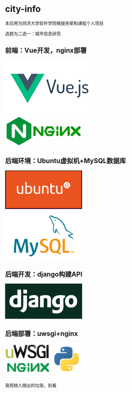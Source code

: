 # city-info

本应用为同济大学软件学院微服务架构课程个人项目

选题为二选一：城市信息研究

## 前端：Vue开发，nginx部署
![](./city-info/src/assets/devtools/vue.png)
<img src="./city-info/src/assets/devtools/nginx.png" alt="示例图片" width="50%">

## 后端环境：Ubuntu虚拟机+MySQL数据库
<img src="./city-info/src/assets/devtools/ubuntu.png" alt="示例图片" width="50%">
<img src="./city-info/src/assets/devtools/mysql.png" alt="示例图片" width="50%">

## 后端开发：django构建API
<img src="./city-info/src/assets/devtools/django.png" alt="示例图片" width="50%">

## 后端部署：uwsgi+nginx
<img src="./city-info/src/assets/devtools/uwsgi+nginx.png" alt="示例图片" width="50%">

臭网络人搞出的垃圾，别看

